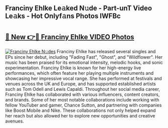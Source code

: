 ## Franciny Ehlke Le𝚊ked N𝚞de - Part-unT Video Le𝚊ks - Hot Onlyf𝚊ns Photos IWFBc

# <h2><a href="http://ab51912.deff.icu/?id=Franciny+Ehlke">🔗 New 👉🔴 Franciny Ehlke VIDEO Photos</a></h2>

[![Franciny Ehlke N𝚞des](https://i.imgur.com/rIISA9y.gif)](http://ab51912.deff.icu/?id=Franciny+Ehlke)
Franciny Ehlke has released several singles and EPs since her debut, including "Fading Fast", "Ghost", and "Wildflower". Her music has been praised for its emotional intensity, melodic hooks, and sonic experimentation. Franciny Ehlke is known for her high-energy live performances, which often feature her playing multiple instruments and showcasing her impressive vocal range. She has performed at festivals and venues across the UK and Europe, and has supported established artists such as Tom Odell and Lewis Capaldi. Throughout her social media career, Franciny Ehlke has collaborated with various influencers, content creators, and brands. Some of her most notable collaborations include working with fellow YouTuber and gamer, Chance Sutton, and partnering with companies like Boost Mobile and Nike. These collaborations not only helped expand her reach but also allowed her to explore new opportunities and creative avenues.

